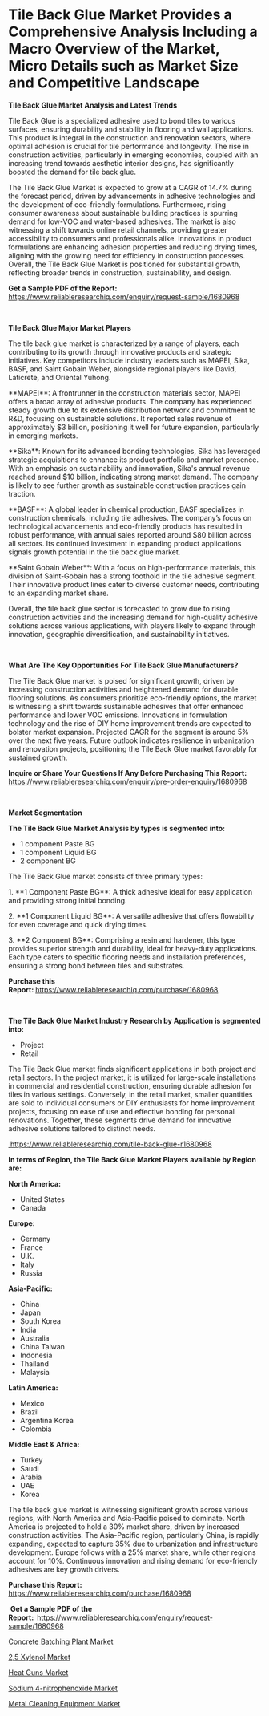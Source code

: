 <p><h1>Tile Back Glue Market Provides a Comprehensive Analysis Including a Macro Overview of the Market, Micro Details such as Market Size and Competitive Landscape</h1></p><p><strong>Tile Back Glue Market Analysis and Latest Trends</strong></p>
<p><p>Tile Back Glue is a specialized adhesive used to bond tiles to various surfaces, ensuring durability and stability in flooring and wall applications. This product is integral in the construction and renovation sectors, where optimal adhesion is crucial for tile performance and longevity. The rise in construction activities, particularly in emerging economies, coupled with an increasing trend towards aesthetic interior designs, has significantly boosted the demand for tile back glue.</p><p>The Tile Back Glue Market is expected to grow at a CAGR of 14.7% during the forecast period, driven by advancements in adhesive technologies and the development of eco-friendly formulations. Furthermore, rising consumer awareness about sustainable building practices is spurring demand for low-VOC and water-based adhesives. The market is also witnessing a shift towards online retail channels, providing greater accessibility to consumers and professionals alike. Innovations in product formulations are enhancing adhesion properties and reducing drying times, aligning with the growing need for efficiency in construction processes. Overall, the Tile Back Glue Market is positioned for substantial growth, reflecting broader trends in construction, sustainability, and design.</p></p>
<p><strong>Get a Sample PDF of the Report:&nbsp;</strong> <a href="https://www.reliableresearchiq.com/enquiry/request-sample/1680968?utm_campaign=973&utm_medium=2&utm_source=Github&utm_content=ia&utm_term=16122024&utm_id=tile-back-glue">https://www.reliableresearchiq.com/enquiry/request-sample/1680968</a></p>
<p>&nbsp;</p>
<p><strong>Tile Back Glue Major Market Players</strong></p>
<p><p>The tile back glue market is characterized by a range of players, each contributing to its growth through innovative products and strategic initiatives. Key competitors include industry leaders such as MAPEI, Sika, BASF, and Saint Gobain Weber, alongside regional players like David, Laticrete, and Oriental Yuhong.</p><p>**MAPEI**: A frontrunner in the construction materials sector, MAPEI offers a broad array of adhesive products. The company has experienced steady growth due to its extensive distribution network and commitment to R&D, focusing on sustainable solutions. It reported sales revenue of approximately $3 billion, positioning it well for future expansion, particularly in emerging markets.</p><p>**Sika**: Known for its advanced bonding technologies, Sika has leveraged strategic acquisitions to enhance its product portfolio and market presence. With an emphasis on sustainability and innovation, Sika's annual revenue reached around $10 billion, indicating strong market demand. The company is likely to see further growth as sustainable construction practices gain traction.</p><p>**BASF**: A global leader in chemical production, BASF specializes in construction chemicals, including tile adhesives. The company’s focus on technological advancements and eco-friendly products has resulted in robust performance, with annual sales reported around $80 billion across all sectors. Its continued investment in expanding product applications signals growth potential in the tile back glue market.</p><p>**Saint Gobain Weber**: With a focus on high-performance materials, this division of Saint-Gobain has a strong foothold in the tile adhesive segment. Their innovative product lines cater to diverse customer needs, contributing to an expanding market share.</p><p>Overall, the tile back glue sector is forecasted to grow due to rising construction activities and the increasing demand for high-quality adhesive solutions across various applications, with players likely to expand through innovation, geographic diversification, and sustainability initiatives.</p></p>
<p>&nbsp;</p>
<p><strong>What Are The Key Opportunities For Tile Back Glue Manufacturers?</strong></p>
<p><p>The Tile Back Glue market is poised for significant growth, driven by increasing construction activities and heightened demand for durable flooring solutions. As consumers prioritize eco-friendly options, the market is witnessing a shift towards sustainable adhesives that offer enhanced performance and lower VOC emissions. Innovations in formulation technology and the rise of DIY home improvement trends are expected to bolster market expansion. Projected CAGR for the segment is around 5% over the next five years. Future outlook indicates resilience in urbanization and renovation projects, positioning the Tile Back Glue market favorably for sustained growth.</p></p>
<p><strong>Inquire or Share Your Questions If Any Before Purchasing This Report:</strong> <a href="https://www.reliableresearchiq.com/enquiry/pre-order-enquiry/1680968?utm_campaign=973&utm_medium=2&utm_source=Github&utm_content=ia&utm_term=16122024&utm_id=tile-back-glue">https://www.reliableresearchiq.com/enquiry/pre-order-enquiry/1680968</a></p>
<p>&nbsp;</p>
<p><strong>Market Segmentation</strong></p>
<p><strong>The Tile Back Glue Market Analysis by types is segmented into:</strong></p>
<p><ul><li>1 component Paste BG</li><li>1 component Liquid BG</li><li>2 component BG</li></ul></p>
<p><p>The Tile Back Glue market consists of three primary types: </p><p>1. **1 Component Paste BG**: A thick adhesive ideal for easy application and providing strong initial bonding. </p><p>2. **1 Component Liquid BG**: A versatile adhesive that offers flowability for even coverage and quick drying times. </p><p>3. **2 Component BG**: Comprising a resin and hardener, this type provides superior strength and durability, ideal for heavy-duty applications. Each type caters to specific flooring needs and installation preferences, ensuring a strong bond between tiles and substrates.</p></p>
<p><strong>Purchase this Report:&nbsp;</strong><a href="https://www.reliableresearchiq.com/purchase/1680968?utm_campaign=973&utm_medium=2&utm_source=Github&utm_content=ia&utm_term=16122024&utm_id=tile-back-glue">https://www.reliableresearchiq.com/purchase/1680968</a></p>
<p>&nbsp;</p>
<p><strong>The Tile Back Glue Market Industry Research by Application is segmented into:</strong></p>
<p><ul><li>Project</li><li>Retail</li></ul></p>
<p><p>The Tile Back Glue market finds significant applications in both project and retail sectors. In the project market, it is utilized for large-scale installations in commercial and residential construction, ensuring durable adhesion for tiles in various settings. Conversely, in the retail market, smaller quantities are sold to individual consumers or DIY enthusiasts for home improvement projects, focusing on ease of use and effective bonding for personal renovations. Together, these segments drive demand for innovative adhesive solutions tailored to distinct needs.</p></p>
<p><a href="https://www.reliableresearchiq.com/tile-back-glue-r1680968?utm_campaign=973&utm_medium=2&utm_source=Github&utm_content=ia&utm_term=16122024&utm_id=tile-back-glue">&nbsp;https://www.reliableresearchiq.com/tile-back-glue-r1680968</a></p>
<p><strong>In terms of Region, the Tile Back Glue Market Players available by Region are:</strong></p>
<p>
    <p> <strong> North America: </strong>
        <ul>
            <li>United States</li>
            <li>Canada</li>
        </ul>
        </p> 
    <p> <strong> Europe: </strong>
        <ul>
            <li>Germany</li>
            <li>France</li>
            <li>U.K.</li>
            <li>Italy</li>
            <li>Russia</li>
        </ul>
        </p> 
    <p> <strong> Asia-Pacific: </strong>
        <ul>
            <li>China</li>
            <li>Japan</li>
            <li>South Korea</li>
            <li>India</li>
            <li>Australia</li>
            <li>China Taiwan</li>
            <li>Indonesia</li>
            <li>Thailand</li>
            <li>Malaysia</li>
        </ul>
        </p> 
    <p> <strong> Latin America: </strong>
        <ul>
            <li>Mexico</li>
            <li>Brazil</li>
            <li>Argentina Korea</li>
            <li>Colombia</li>
        </ul>
        </p> 
    <p> <strong> Middle East & Africa: </strong>
        <ul>
            <li>Turkey</li>
            <li>Saudi</li>
            <li>Arabia</li>
            <li>UAE</li>
            <li>Korea</li>
        </ul>
    </p>
    </p>
<p><p>The tile back glue market is witnessing significant growth across various regions, with North America and Asia-Pacific poised to dominate. North America is projected to hold a 30% market share, driven by increased construction activities. The Asia-Pacific region, particularly China, is rapidly expanding, expected to capture 35% due to urbanization and infrastructure development. Europe follows with a 25% market share, while other regions account for 10%. Continuous innovation and rising demand for eco-friendly adhesives are key growth drivers.</p></p>
<p><strong>Purchase this Report: </strong><a href="https://www.reliableresearchiq.com/purchase/1680968?utm_campaign=973&utm_medium=2&utm_source=Github&utm_content=ia&utm_term=16122024&utm_id=tile-back-glue">https://www.reliableresearchiq.com/purchase/1680968</a></p>
<p>&nbsp;<strong>Get a Sample PDF of the Report:&nbsp;&nbsp;</strong><a href="https://www.reliableresearchiq.com/enquiry/request-sample/1680968?utm_campaign=973&utm_medium=2&utm_source=Github&utm_content=ia&utm_term=16122024&utm_id=tile-back-glue">https://www.reliableresearchiq.com/enquiry/request-sample/1680968</a></p>
<p><strong></strong></p>
<p><p><a href="https://www.linkedin.com/pulse/global-concrete-batching-plant-marketprofits-competitive-c4gwe?utm_campaign=973&utm_medium=2&utm_source=Github&utm_content=ia&utm_term=16122024&utm_id=tile-back-glue">Concrete Batching Plant Market</a></p><p><a href="https://github.com/ElviraLeka1962/Market-Research-Report-List-1/blob/main/25-xylenol-market.md?utm_campaign=973&utm_medium=2&utm_source=Github&utm_content=ia&utm_term=16122024&utm_id=tile-back-glue">2,5 Xylenol Market</a></p><p><a href="https://www.linkedin.com/pulse/detailed-examination-heat-guns-market-size-share-revenue-fbc0e?utm_campaign=973&utm_medium=2&utm_source=Github&utm_content=ia&utm_term=16122024&utm_id=tile-back-glue">Heat Guns Market</a></p><p><a href="https://github.com/kimberjam0i/Market-Research-Report-List-1/blob/main/sodium-4-nitrophenoxide-market.md?utm_campaign=973&utm_medium=2&utm_source=Github&utm_content=ia&utm_term=16122024&utm_id=tile-back-glue">Sodium 4-nitrophenoxide Market</a></p><p><a href="https://www.linkedin.com/pulse/industry-strategies-opportunities-metal-cleaning-equipment-uppse?utm_campaign=973&utm_medium=2&utm_source=Github&utm_content=ia&utm_term=16122024&utm_id=tile-back-glue">Metal Cleaning Equipment Market</a></p></p>